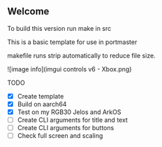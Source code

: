 ## Welcome


To build this version run make in src

This is a basic template for use in portmaster

makefile runs strip automatically to reduce file size.

![image info](imgui controls v6 - Xbox.png)


TODO
- [x] Create template
- [x] Build on aarch64
- [x] Test on my RGB30 Jelos and ArkOS
- [ ] Create CLI arguments for title and text
- [ ] Create CLI arguments for buttons
- [ ] Check full screen and scaling
